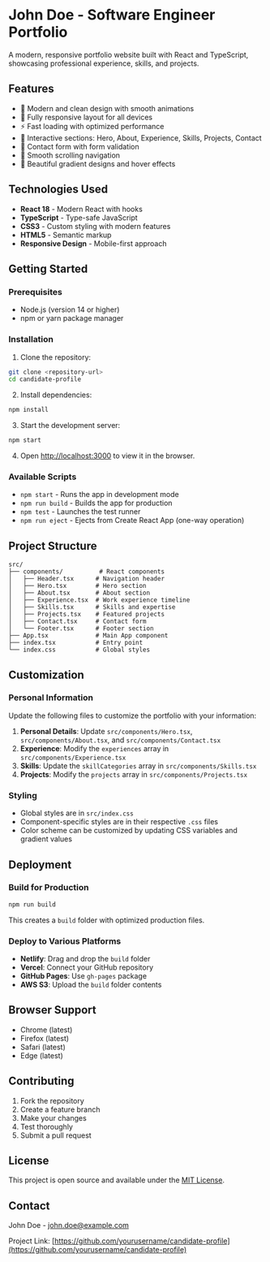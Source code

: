 # John Doe - Software Engineer Portfolio

A modern, responsive portfolio website built with React and TypeScript, showcasing professional experience, skills, and projects.

## Features

- 🎨 Modern and clean design with smooth animations
- 📱 Fully responsive layout for all devices
- ⚡ Fast loading with optimized performance
- 🎯 Interactive sections: Hero, About, Experience, Skills, Projects, Contact
- 📧 Contact form with form validation
- 🌙 Smooth scrolling navigation
- 🎨 Beautiful gradient designs and hover effects

## Technologies Used

- **React 18** - Modern React with hooks
- **TypeScript** - Type-safe JavaScript
- **CSS3** - Custom styling with modern features
- **HTML5** - Semantic markup
- **Responsive Design** - Mobile-first approach

## Getting Started

### Prerequisites

- Node.js (version 14 or higher)
- npm or yarn package manager

### Installation

1. Clone the repository:
```bash
git clone <repository-url>
cd candidate-profile
```

2. Install dependencies:
```bash
npm install
```

3. Start the development server:
```bash
npm start
```

4. Open [http://localhost:3000](http://localhost:3000) to view it in the browser.

### Available Scripts

- `npm start` - Runs the app in development mode
- `npm run build` - Builds the app for production
- `npm test` - Launches the test runner
- `npm run eject` - Ejects from Create React App (one-way operation)

## Project Structure

```
src/
├── components/          # React components
│   ├── Header.tsx      # Navigation header
│   ├── Hero.tsx        # Hero section
│   ├── About.tsx       # About section
│   ├── Experience.tsx  # Work experience timeline
│   ├── Skills.tsx      # Skills and expertise
│   ├── Projects.tsx    # Featured projects
│   ├── Contact.tsx     # Contact form
│   └── Footer.tsx      # Footer section
├── App.tsx             # Main App component
├── index.tsx           # Entry point
└── index.css           # Global styles
```

## Customization

### Personal Information

Update the following files to customize the portfolio with your information:

1. **Personal Details**: Update `src/components/Hero.tsx`, `src/components/About.tsx`, and `src/components/Contact.tsx`
2. **Experience**: Modify the `experiences` array in `src/components/Experience.tsx`
3. **Skills**: Update the `skillCategories` array in `src/components/Skills.tsx`
4. **Projects**: Modify the `projects` array in `src/components/Projects.tsx`

### Styling

- Global styles are in `src/index.css`
- Component-specific styles are in their respective `.css` files
- Color scheme can be customized by updating CSS variables and gradient values

## Deployment

### Build for Production

```bash
npm run build
```

This creates a `build` folder with optimized production files.

### Deploy to Various Platforms

- **Netlify**: Drag and drop the `build` folder
- **Vercel**: Connect your GitHub repository
- **GitHub Pages**: Use `gh-pages` package
- **AWS S3**: Upload the `build` folder contents

## Browser Support

- Chrome (latest)
- Firefox (latest)
- Safari (latest)
- Edge (latest)

## Contributing

1. Fork the repository
2. Create a feature branch
3. Make your changes
4. Test thoroughly
5. Submit a pull request

## License

This project is open source and available under the [MIT License](LICENSE).

## Contact

John Doe - john.doe@example.com

Project Link: [https://github.com/yourusername/candidate-profile](https://github.com/yourusername/candidate-profile)
